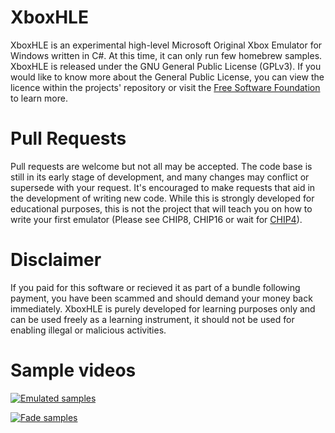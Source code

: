 # XboxHLE
XboxHLE is an experimental high-level Microsoft Original Xbox Emulator for Windows written in C#. At this time, it can only run few homebrew samples. XboxHLE is released under the GNU General Public License (GPLv3). If you would like to know more about the General Public License, you can view the licence within the projects' repository or visit the <a href="http://www.gnu.org/licenses/licenses.en.html">Free Software Foundation</a> to learn more.

# Pull Requests
Pull requests are welcome but not all may be accepted. The code base is still in its early stage of development, and many changes may conflict or supersede with your request. It's encouraged to make requests that aid in the development of writing new code. While this is strongly developed for educational purposes, this is not the project that will teach you on how to write your first emulator (Please see CHIP8, CHIP16 or wait for <a href="http://github.com/Gabriel-Maldonado/CHIP4">CHIP4</a>).

# Disclaimer
If you paid for this software or recieved it as part of a bundle following payment, you have been scammed and should demand your money back immediately. XboxHLE is purely developed for learning purposes only and can be used freely as a learning instrument, it should not be used for enabling illegal or malicious activities.

# Sample videos
[![Emulated samples](https://img.youtube.com/watch?v=rar8sebBEK4/0.jpg)](https://www.youtube.com/watch?v=rar8sebBEK4)

[![Fade samples](https://img.youtube.com/watch?v=fDof62hWIto/0.jpg)](https://www.youtube.com/watch?v=fDof62hWIto)
